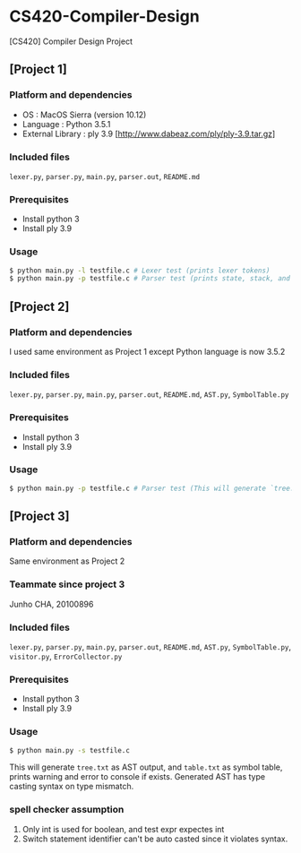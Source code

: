 # CS420-Compiler-Design
[CS420] Compiler Design Project

## [Project 1]
### Platform and dependencies
- OS : MacOS Sierra (version 10.12)
- Language : Python 3.5.1
- External Library : ply 3.9 [http://www.dabeaz.com/ply/ply-3.9.tar.gz]

### Included files
`lexer.py`, `parser.py`, `main.py`, `parser.out`, `README.md`

### Prerequisites
- Install python 3
- Install ply 3.9

### Usage
```sh
$ python main.py -l testfile.c # Lexer test (prints lexer tokens)
$ python main.py -p testfile.c # Parser test (prints state, stack, and action in 퍟parselog.txt)
```

## [Project 2]
### Platform and dependencies
I used same environment as Project 1 except Python language is now 3.5.2

### Included files
`lexer.py`, `parser.py`, `main.py`, `parser.out`, `README.md`, `AST.py`, `SymbolTable.py`

### Prerequisites
- Install python 3
- Install ply 3.9

### Usage
```sh
$ python main.py -p testfile.c # Parser test (This will generate `tree.txt` as AST output, and also `table.txt` as symbol table)
```

## [Project 3]

### Platform and dependencies

Same environment as Project 2

### Teammate since project 3

Junho CHA, 20100896

### Included files

`lexer.py`, `parser.py`, `main.py`, `parser.out`, `README.md`, `AST.py`, `SymbolTable.py`, `visitor.py`, `ErrorCollector.py`

### Prerequisites
- Install python 3
- Install ply 3.9

### Usage

```sh
$ python main.py -s testfile.c
```

This will generate `tree.txt` as AST output, and `table.txt` as symbol table, prints warning and error to console if exists. Generated AST has type casting syntax on type mismatch.

### spell checker assumption

1. Only int is used for boolean, and test expr expectes int
2. Switch statement identifier can't be auto casted since it violates syntax.

